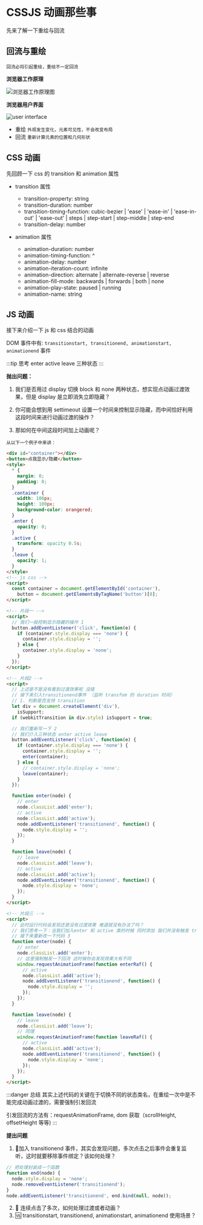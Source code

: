 # CSSJS 动画那些事

先来了解一下重绘与回流

## 回流与重绘

`回流必将引起重绘，重绘不一定回流`

**浏览器工作原理**

<img src="/assets/images/browser-work.png" alt="浏览器工作原理图"/>

**浏览器用户界面**

<img src="/assets/images/user-interface.png" alt="user interface"/>

- 重绘
  `外观发生变化，元素可见性，不会改变布局`
- 回流
  `重新计算元素的位置和几何形状`

## CSS 动画

先回顾一下 css 的 transition 和 animation 属性

- transition 属性

  - transition-property: string
  - transition-duration: number
  - transition-timing-function: cubic-bezier | 'ease' | 'ease-in' | 'ease-in-out' | 'ease-out' | steps | step-start | step-middle | step-end
  - transition-delay: number

- animation 属性
  - animation-duration: number
  - animation-timing-function: ^
  - animation-delay: number
  - animation-iteration-count: infinite
  - animation-direction: alternate | alternate-reverse | reverse
  - animation-fill-mode: backwards | forwards | both | none
  - animation-play-state: paused | running
  - animation-name: string

## JS 动画

接下来介绍一下 js 和 css 结合的动画

DOM 事件中有: `transitionstart, transitionend, animationstart, animationend` 事件

:::tip 思考
enter active leave 三种状态
:::

**抛出问题：**

1. 我们是否用过 display 切换 block 和 none 两种状态，想实现点动画过渡效果，但是 display 是立即消失立即隐藏？

2. 你可能会想到用 settimeout 设置一个时间来控制显示隐藏，而中间恰好利用这段时间来进行动画过渡的操作？

3. 那如何在中间这段时间加上动画呢？

`从以下一个例子中来讲：`

```html
<div id="container"></div>
<button>点我显示/隐藏</button>
<style>
  * {
    margin: 0;
    padding: 0;
  }
  .container {
    width: 100px;
    height: 100px;
    background-color: orangered;
  }
  .enter {
    opacity: 0;
  }
  .active {
    transform: opacity 0.5s;
  }
  .leave {
    opacity: 1;
  }
</style>
<!-- js css -->
<script>
  const container = document.getElementById('container'),
    button = document.getElementsByTagName('button')[0];
</script>
```

```html
<!-- 片段一 -->
<script>
  // 我们一般控制显示隐藏的操作 1
  button.addEventListener('click', function(e) {
    if (container.style.display === 'none') {
      container.style.display = '';
    } else {
      container.style.display = 'none';
    }
  });
</script>
```

```html
<!-- 片段2 -->
<script>
  // 上述是不是没有看到过渡效果呢 没错
  // 接下来引入transitionend事件 （监听 transfom 的 duration 时间）
  // 1. 判断是否支持 transition
  let div = document.createElement('div'),
    isSupport;
  if (webkitTransition in div.style) isSupport = true;

  // 我们重新写一下 2
  // 我们介入三种状态 enter active leave
  button.addEventListener('click', function(e) {
    if (container.style.display === 'none') {
      container.style.display = '';
      enter(container);
    } else {
      // container.style.display = 'none';
      leave(container);
    }
  });

  function enter(node) {
    // enter
    node.classList.add('enter');
    // active
    node.classList.add('active');
    node.addEventListener('transitionend', function() {
      node.style.display = '';
    });
  }

  function leave(node) {
    // leave
    node.classList.add('leave');
    // active
    node.classList.add('active');
    node.addEventListener('transitionend', function() {
      node.style.display = 'none';
    });
  }
</script>
```

```html
<!-- 片段三 -->
<script>
  // 此时运行代码会发现还是没有过渡效果 难道就没有办法了吗？
  // 我们思考一下：当我们加入enter 和 active 类的时候 同时添加 我们并没有触发 transitionstart 事件
  // 接下来重新改一下代码 3
  function enter(node) {
    // enter
    node.classList.add('enter');
    // 这里强制触发一下回流 这时候你会发现效果大有不同
    window.requestAnimationFrame(function enterRaf() {
      // active
      node.classList.add('active');
      node.addEventListener('transitionend', function() {
        node.style.display = '';
      });
    });
  }

  function leave(node) {
    // leave
    node.classList.add('leave');
    // 同理
    window.requestAnimationFrame(function leaveRaf() {
      // active
      node.classList.add('active');
      node.addEventListener('transitionend', function() {
        node.style.display = 'none';
      });
    });
  }
</script>
```

:::danger 总结
其实上述代码的关键在于切换不同的状态类名，在重绘一次中是不能完成动画过渡的，需要强制引发回流

引发回流的方法有：requestAnimationFrame, dom 获取（scrollHeight, offsetHeight 等等)
:::

**提出问题**

1. :basketball:加入 transitionend 事件，其实会发现问题，多次点击之后事件会重复监听，这时就要移除事件绑定？该如何处理？

```js
// 把处理封装成一个函数
function end(node) {
  node.style.display = 'none';
  node.removeEventListener('transitionend');
}
node.addEventListener('transitionend', end.bind(null, node));
```

2. :basketball: 连续点击了多次，如何处理过渡或者动画？
3. :vs: transitionstart, transitionend, animationstart, animationend 使用场景？
